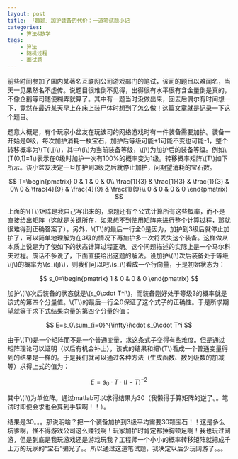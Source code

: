 ```yaml
---
layout: post
title: 「趣题」加护装备的代价：一道笔试题小记
categories:
    - 算法&数学
tags:
    - 算法
    - 随机过程
    - 面试题
---
```


前些时间参加了国内某著名互联网公司游戏部门的笔试，该司的题目以难闻名，当天一见果然名不虚传。说题目很难倒不见得，出得很有水平很有含金量倒是真的，不像企鹅等司随便糊弄就算了。其中有一题当时没做出来，回去后偶尔有时间想一下，竟然在最近某天早上在床上装尸体时想到了怎么做！这篇文章就是记录一下这个题目。

题意大概是，有个玩家小盆友在玩该司的网络游戏时有一件装备需要加护。装备一开始是0级，每次加护消耗一枚宝石，加护后等级可能+1可能不变也可能-1，整个转移概率为\\(T(i,j)\\)，其中\\(i\\)为当前装备等级，\\(j\\)为加护后的装备等级。例如\\(T(0,1)=1\\)表示在0级时加护一次有100%的概率变为1级。转移概率矩阵\\(T\\)如下所示。该小盆友决定一旦加护到3级之后就停止加护，问期望消耗的宝石数。

$$ T=\begin{pmatrix} 0 & 1 & 0 & 0\\ \frac{1}{3} & \frac{1}{3} & \frac{1}{3} & 0\\ 0 & \frac{4}{9} & \frac{4}{9} & \frac{1}{9}\\ 0 & 0 & 0 & 0 \end{pmatrix} $$

上面的\\(T\\)矩阵是我自己写出来的，原题还有个公式计算所有这些概率，而不是直接给出矩阵（这就是关键所在，如果想不到使用矩阵来进行整个计算过程，那就很难得到正确答案了）。另外，\\(T\\)的最后一行全0是因为，加护到3级后就停止加护了，可以简单地理解为在3级的情况下再加护多一次将丢失这个装备。这样做从本质上说是为了使如下的状态计算过程正确。这个问题描述的实际上是一个马尔科夫过程。废话不多说了，下面直接给出这题的解法。设加护\\(i\\)次后装备处于等级\\(j\\)的概率为\\(s_i(j)\\)，则我们可以吧\\(s_i\\)看成一个行向量，于是初始状态为：

$$ s_0=\begin{pmatrix} 1 & 0 & 0 & 0 \end{pmatrix} $$

加护\\(i\\)次后装备的状态就是\\(s_0\cdot T^i\\)，而装备刚好处于等级3的概率就是该式的第四个分量值。\\(T\\)的最后一行全0保证了这个式子的正确性。于是所求期望就等于求下式结果向量的第四个分量的值：

$$ E=s_0\sum_{i=0}^{\infty}i\cdot s_0\cdot T^i $$

由于\\(T\\)是一个矩阵而不是一个普通变量，求这条式子变得有些难度。但是通过矩阵理论可以证明（以后有机会补上），该式的结果和把\\(T\\)看成一个普通变量得到的结果是一样的。于是我们就可以通过各种方法（生成函数、数列级数的加减等）求得上式的值为：

$$ E=s_0\cdot T\cdot(I-T)^{-2} $$

其中\\(I\\)为单位阵。通过matlab可以求得结果为30（我懒得手算矩阵的逆了。。笔试时即便会求也会算到手软啊！！）。

结果是30。。。那说明啥？把一个装备加护到3级平均需要30颗宝石！！这是多么坑爹啊，怪不得游戏公司这么赚钱啊！玩家加护时肯定都捶胸顿足啊！我也玩过网游，但是到底是我玩游戏还是游戏玩我？工程师一个小小的概率转移矩阵就把成千上万的玩家的“宝石”骗光了。。所以通过这道笔试题，我决定以后少玩网游了。。。
